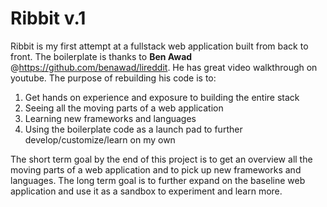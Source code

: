 # Ribbit v.1

Ribbit is my first attempt at a fullstack web application built from back to front. The boilerplate is thanks to **Ben Awad** @https://github.com/benawad/lireddit. He has great video walkthrough on youtube. The purpose of rebuilding his code is to:
1. Get hands on experience and exposure to building the entire stack
1. Seeing all the moving parts of a web application
1. Learning new frameworks and languages
1. Using the boilerplate code as a launch pad to further develop/customize/learn on my own

The short term goal by the end of this project is to get an overview all the moving parts of a web application and to pick up new frameworks and languages. The long term goal is to further expand on the baseline web application and use it as a sandbox to experiment and learn more.